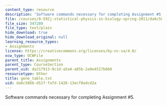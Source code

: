 ```yaml
---
content_type: resource
description: 'Software commands necessary for completing Assignment #5.'
file: /courses/8-592j-statistical-physics-in-biology-spring-2011/da6c586bd51ffafd142613ecf0adcd2a_gene_table.txt
file_size: 347289
file_type: text/plain
hide_download: true
hide_download_original: null
learning_resource_types:
- Assignments
license: https://creativecommons.org/licenses/by-nc-sa/4.0/
ocw_type: OCWFile
parent_title: Assignments
parent_type: CourseSection
parent_uid: da217913-9c1d-a5a4-a85b-2a9e4517b660
resourcetype: Other
title: gene_table.txt
uid: da6c586b-d51f-fafd-1426-13ecf0adcd2a
---
```

Software commands necessary for completing Assignment #5.